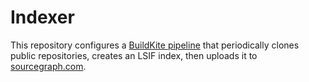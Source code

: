 # Indexer

This repository configures a [BuildKite pipeline](https://buildkite.com/sourcegraph/sourcegraph-codeintel-showcase-indexer/) that periodically clones public repositories, creates an LSIF index, then uploads it to [sourcegraph.com](sourcegraph.com).
